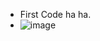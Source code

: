 - First Code ha ha.
- ![image](https://github.com/BabyPenguinLittleAnimals/TEST1-/assets/152668932/9e8d035e-a3b9-4b67-b82a-78731b1bd7fe)
